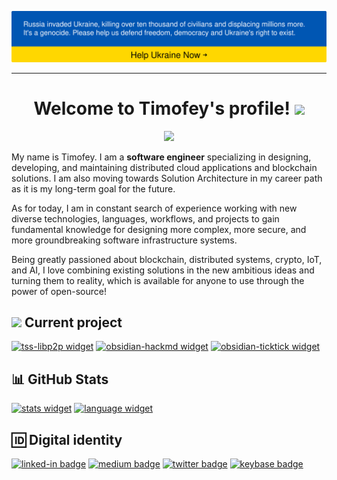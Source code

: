 [![SWUbanner](https://raw.githubusercontent.com/vshymanskyy/StandWithUkraine/main/banner2-direct.svg)](https://vshymanskyy.github.io/StandWithUkraine/)

---

<h1 align="center">
  Welcome to Timofey's profile!
  <img src="https://media.giphy.com/media/hvRJCLFzcasrR4ia7z/giphy.gif" width="28">
</h1>

<p align="center">
  <a href="https://git.io/typing-svg">
    <img src="https://readme-typing-svg.herokuapp.com?lines=Blockchain%20R%26D%20and%20Protocol%20Engineer;5%2B+years+of+diverse+coding+experience;Web,+mobile,+IoT,+embedded,+and+ML;Passionate+about+creating+new+things!&font=cascadia+code&color=04AFD3&center=true&width=450&height=45">
  </a>
</p>

My name is Timofey. 
I am a **software engineer** specializing in designing, developing, and maintaining distributed cloud applications and blockchain solutions.
I am also moving towards Solution Architecture in my career path as it is my long-term goal for the future. 

As for today, I am in constant search of experience working with new diverse technologies, languages, workflows,
and projects to gain fundamental knowledge for designing more complex, more secure, and more groundbreaking software infrastructure systems.

Being greatly passioned about blockchain, distributed systems, crypto, IoT, and AI, I love combining existing solutions
in the new ambitious ideas and turning them to reality, which is available for anyone to use through the power of open-source!

## <img src="https://github.com/timoth-y/timoth-y/blob/master/assets/coding.gif?raw=true" width="40"> Current project

[![tss-libp2p widget]](https://github.com/timoth-y/tss-libp2p)
[![obsidian-hackmd widget]](https://github.com/timoth-y/obsidian-hackmd)
[![obsidian-ticktick widget]](https://github.com/timoth-y/obsidian-ticktick)

[tss-libp2p widget]: https://github-readme-stats.vercel.app/api/pin/?username=timoth-y&repo=tss-libp2p&title_color=C9D1D9&text_color=c9cacc&icon_color=04AFD3&bg_color=121820&hide_border=true
[obsidian-hackmd widget]: https://github-readme-stats.vercel.app/api/pin/?username=timoth-y&repo=obsidian-hackmd&title_color=C9D1D9&text_color=c9cacc&icon_color=04AFD3&bg_color=121820&hide_border=true
[obsidian-ticktick widget]: https://github-readme-stats.vercel.app/api/pin/?username=timoth-y&repo=obsidian-ticktick&title_color=C9D1D9&text_color=c9cacc&icon_color=04AFD3&bg_color=121820&hide_border=true

<!-- 
## 🛠 Technologies and tools

### 👨‍💻 Programming languages

[![go badge]](https://github.com/search?q=user%3Atimoth-y+is%3Arepo+language%3Ago+fork%3Atrue&type=repositories)
[![rust badge]](https://github.com/search?q=user%3Atimoth-y+is%3Arepo+language%3Arust+fork%3Atrue&type=repositories)
[![python badge]](https://github.com/search?q=user%3Atimoth-y+is%3Arepo+language%3Apython+fork%3Atrue&type=repositories)
[![c# badge]](https://github.com/search?q=user%3Atimoth-y+is%3Arepo+language%3Acsharp+fork%3Atrue&type=repositories)
[![dart badge]](https://github.com/search?q=user%3Atimoth-y+is%3Arepo+language%3Adart+fork%3Atrue&type=repositories)
[![javascript badge]](https://github.com/search?q=user%3Atimoth-y+extension%3Ajs&type=Code)

[go badge]: https://img.shields.io/badge/Golang-00ADD8?style=flat-square&logo=go&logoColor=white
[rust badge]: https://img.shields.io/badge/Rust-DEA584?style=flat-square&logo=rust&logoColor=black
[c# badge]: https://img.shields.io/badge/C%23-178600?style=flat-square&logo=c-sharp&logoColor=white
[python badge]: https://img.shields.io/badge/Python-3572A5?style=flat-square&logo=python&logoColor=white
[dart badge]: https://img.shields.io/badge/Dart-00B4AB?style=flat-square&logo=dart&logoColor=white
[javascript badge]: https://img.shields.io/badge/JavaScript-EDD72A?style=flat-square&logo=javascript&logoColor=black

### 🧰 Frameworks and packages

[![substrate badge]](https://substrate.io)
[![hlf badge]](https://www.hyperledger.org/use/fabric)
[![flutter badge]](https://flutter.dev)
[![aspnet badge]](https://dotnet.microsoft.com/apps/aspnet)
[![pytorch badge]](https://pytorch.org)
[![pandas badge]](https://pandas.pydata.org)
[![react badge]](https://reactjs.org)

[substrate badge]: https://img.shields.io/badge/Substrate_-282828?style=flat-square&logo=Parity%20Substrate&logoColor=white
[hlf badge]: https://img.shields.io/badge/Hyperledger%20Fabric-373A36?style=flat-square&logo=hyperledger&logoColor=white
[aspnet badge]: https://img.shields.io/badge/ASP.NET-572C86?style=flat-square&logo=.net&logoColor=white
[flutter badge]: https://img.shields.io/badge/Flutter-1489FD?style=flat-square&logo=flutter&logoColor=white
[pandas badge]: https://img.shields.io/badge/Pandas-130654?style=flat-square&logo=pandas&logoColor=white
[pytorch badge]: https://img.shields.io/badge/PyTorch-EE4C2C?style=flat-square&logo=pytorch&logoColor=white
[react badge]: https://img.shields.io/badge/React-61DAFB?style=flat-square&logo=react&logoColor=black


### 💻 Tools and software

[![obsidian badge]](https://obsidian.md)
[![photoshop badge]]()
[![fusion360 badge]]()
[![unity badge]]()

[obsidian badge]: https://img.shields.io/badge/Obsidian-483699?style=flat-square&logo=obsidian&logoColor=white
[photoshop badge]: https://img.shields.io/badge/Adobe%20Photoshop-308CFF?style=flat-square&logo=adobe%20photoshop&logoColor=white
[fusion360 badge]: https://img.shields.io/badge/Autodesk%20Fusion%20360-DF9043?style=flat-square&logo=autodesk&logoColor=white
[unity badge]: https://img.shields.io/badge/Unity-000000?style=flat-square&logo=unity&logoColor=white
 -->

## 📊 GitHub Stats

[![stats widget]][timothy-user]
[![language widget]][timothy-user]
<!-- [![activity graph]][timothy-user] -->

<!-- https://github.com/ashutosh00710/github-readme-activity-graph -->

[timothy-user]: https://github.com/timoth-y/timoth-y

[stats widget]: https://github-readme-stats.vercel.app/api?username=timoth-y&hide=issues&show_icons=true&line_height=25&count_private=true&title_color=C9D1D9&text_color=c9cacc&icon_color=04AFD3&bg_color=121820&hide_border=true&custom_title=Timothy's%20GitHub%20Stats
[language widget]: https://github-readme-stats.vercel.app/api/top-langs/?username=timoth-y&langs_count=6&hide=css,html,less&line_height=25&title_color=C9D1D9&text_color=c9cacc&icon_color=04AFD3&bg_color=121820&count_private=true&hide_border=true&layout=compact&card_width=265
[activity graph]: https://activity-graph.herokuapp.com/graph?username=timoth-y&bg_color=0D1117&title_color=C9D1D9&color=c9cacc&line=04AFD3&point=04AFD3&hide_border=true&custom_title=Timothy's%20Contribution%20Graph


## 🆔 Digital identity

[![linked-in badge]][linked-in]
[![medium badge]][medium]
[![twitter badge]][twitter]
[![keybase badge]][keybase]

[linked-in]: https://www.linkedin.com/in/timoth-y
[medium]: https://medium.com/@timoth-y
[telegram]: https://t.me/timoth-y
[twitter]: https://twitter.com/timoth_io
[keybase]: https://keybase.io/ethotim

[linked-in badge]: https://img.shields.io/badge/linkedin-0A66C2?&style=for-the-badge&logo=linkedin&logoColor=white
[medium badge]: https://img.shields.io/badge/medium-000000?&style=for-the-badge&logo=medium&logoColor=white
[telegram badge]: https://img.shields.io/badge/Telegram-26A5E4?&style=for-the-badge&logo=telegram&logoColor=white
[twitter badge]: https://img.shields.io/badge/Twitter-1DA1F2?&style=for-the-badge&logo=twitter&logoColor=white
[keybase badge]: https://img.shields.io/badge/Keybase-3663ea?&style=for-the-badge&logo=keybase&logoColor=white

